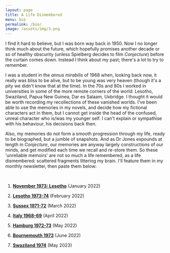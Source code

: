 ```yaml
---
layout: page
title: A Life Dismembered
menu: bio
permalink: /bio/
image: /assets/img/3.png
---
```


<!---![M B Reed](/assets/img/mbreed.jpg){:class="bio-img"}--->

I find it hard to believe, but I was born way back in 1950. Now I no longer think much about the future, which hopefully promises another decade or so of healthy obscurity (unless Spielberg decides to film *Conjecture*) before the curtain comes down. Instead I think about my past; there's a lot to try to remember. 

I was a student in the *annus mirabilis* of 1968 when, looking back now, it really was bliss to be alive, but to be young was very heaven (though it's a pity we didn't know that at the time). In the 70s and 80s I worked in universities in some of the more remote corners of the world: Lesotho, Swaziland, Papua New Guinea, Dar es Salaam, Uxbridge. I thought it would be worth recording my recollections of these vanished worlds. I've been able to use the memories in my novels, and decide how my fictional characters act in them, but I cannot get inside the head of the confused, unreal character who is/was my younger self. I can't explain or sympathise with his behaviour, his decisions back then. 

Also, my memories do not form a smooth progression through my life, ready to be biographed, but a jumble of snapshots. And as Dr Jones expounds at length in *Conjecture*, our memories are anyway largely constructions of our minds, and get modified each time we recall and re-store them. So these 'unreliable memoirs' are not so much a life remembered, as a life dismembered: scattered fragments littering my brain. I'll feature them in my monthly newsletter, then paste them below:

<br/>

1. [**November 1973: Lesotho**](/assets/files/1-Nov73.pdf) (January 2022)

2. [**Lesotho 1973-74**](/assets/files/2-73-74-lesotho.pdf) (February 2022)

3. [**Sussex 1971-72**](/assets/files/3-71-72-Sussex.pdf) (March 2022)

4. [**Italy 1968-69**](/assets/files/4-68-Italy.pdf) (April 2022)

5. [**Hamburg 1972-73**](/assets/files/5-72-73-Hamburg.pdf) (May 2022)

6. [**Bournemouth 1973**](/assets/files/6-73-Bournemouth.pdf) (June 2022)

7. [**Swaziland 1974**](/assets/files/7-74-Swaziland.pdf) (May 2023)



<br/>
